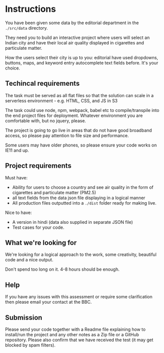 # Instructions

You have been given some data by the editorial department in the `./src/data` directory.

They need you to build an interactive project where users will select an Indian city and have their local air quality displayed in cigarettes and particulate matter.

How the users select their city is up to you: editorial have used dropdowns, buttons, maps, and keyword entry autocomplete text fields before. It's your choice.

## Techincal requirements

The task must be served as all flat files so that the solution can scale in a serverless environment - e.g. HTML, CSS, and JS in S3

The task could use node, npm, webpack, babel etc to compile/transpile into the end project files for deployment. Whatever environment you are comfortable with, but no jquery, please.

The project is going to go live in areas that do not have good broadband access, so please pay attention to file size and performance.

Some users may have older phones, so please ensure your code works on IE11 and up.

## Project requirements

Must have: 
- Ability for users to choose a country and see air quality in the form of cigarettes and particulate matter (PM2.5)
- all text fields from the data json file displaying in a logical manner
- All production files outputted into a `./dist` folder ready for making live.

Nice to have:
- A version in hindi (data also supplied in separate JSON file)
- Test cases for your code.

## What we're looking for

We're looking for a logical approach to the work, some creativity, beautiful code and a nice output. 

Don't spend too long on it. 4-8 hours should be enough.

## Help

If you have any issues with this assessment or require some clarification then
please email your contact at the BBC.

## Submission

Please send your code together with a Readme file explaining how to install/run
the project and any other notes as a Zip file or a GitHub repository. Please
also confirm that we have received the test (it may get blocked by spam
filters).